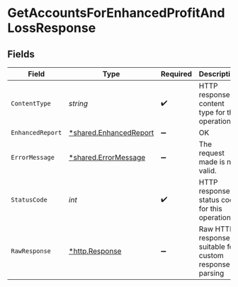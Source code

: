 # GetAccountsForEnhancedProfitAndLossResponse


## Fields

| Field                                                           | Type                                                            | Required                                                        | Description                                                     |
| --------------------------------------------------------------- | --------------------------------------------------------------- | --------------------------------------------------------------- | --------------------------------------------------------------- |
| `ContentType`                                                   | *string*                                                        | :heavy_check_mark:                                              | HTTP response content type for this operation                   |
| `EnhancedReport`                                                | [*shared.EnhancedReport](../../models/shared/enhancedreport.md) | :heavy_minus_sign:                                              | OK                                                              |
| `ErrorMessage`                                                  | [*shared.ErrorMessage](../../models/shared/errormessage.md)     | :heavy_minus_sign:                                              | The request made is not valid.                                  |
| `StatusCode`                                                    | *int*                                                           | :heavy_check_mark:                                              | HTTP response status code for this operation                    |
| `RawResponse`                                                   | [*http.Response](https://pkg.go.dev/net/http#Response)          | :heavy_minus_sign:                                              | Raw HTTP response; suitable for custom response parsing         |